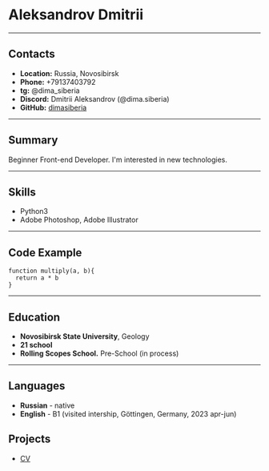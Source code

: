 # Aleksandrov Dmitrii

--- 

## Contacts
* **Location:** Russia, Novosibirsk
* **Phone:** +79137403792
* **tg:** @dima_siberia
* **Discord:** Dmitrii Aleksandrov (@dima.siberia)
* **GitHub:** [dimasiberia](https://github.com/dimasiberia)

---

## Summary

Beginner Front-end Developer. I'm interested in new technologies.

---

## Skills

* Python3
* Adobe Photoshop, Adobe Illustrator

---

## Code Example

``` 
function multiply(a, b){
  return a * b
}
```

---

## Education

* **Novosibirsk State University**, Geology
* **21 school**
* **Rolling Scopes School.** Pre-School (in process)

---

## Languages

* **Russian** - native
* **English** - B1 (visited intership, Göttingen, Germany, 2023 apr-jun)

## Projects

* [CV](https://github.com/dimasiberia/rsschool-cv.git)